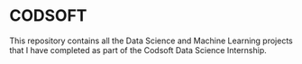 # CODSOFT

This repository contains all the Data Science and Machine Learning projects that I have completed as part of the Codsoft Data Science Internship.
